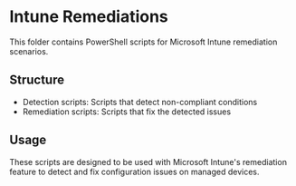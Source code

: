 # Intune Remediations

This folder contains PowerShell scripts for Microsoft Intune remediation scenarios.

## Structure

- Detection scripts: Scripts that detect non-compliant conditions
- Remediation scripts: Scripts that fix the detected issues

## Usage

These scripts are designed to be used with Microsoft Intune's remediation feature to detect and fix configuration issues on managed devices.
